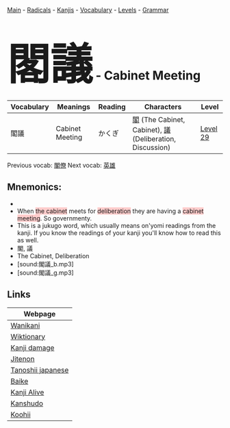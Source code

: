 <style> bigfont {font-size: 100px}</style>
[Main](../README.md) -
[Radicals](../radicals.md) -
[Kanjis](../kanjis.md) -
[Vocabulary](../vocabulary.md) -
[Levels](../levels.md) -
[Grammar](../grammar.md)
# <bigfont> 閣議</bigfont> - Cabinet Meeting 

| Vocabulary | Meanings | Reading | Characters | Level |
| --- | --- | --- | --- | --- |
| 閣議 | Cabinet Meeting | かくぎ |  [閣](../kanjis/閣.md) (The Cabinet, Cabinet), [議](../kanjis/議.md) (Deliberation, Discussion) | [Level 29](../levels/wk_level29.md) |

Previous vocab: [閣僚](閣僚.md) Next vocab: [英雄](英雄.md) 

## Mnemonics:

* 
* When <span style="background-color:#ffcccb"> the cabinet</span> meets for <span style="background-color:#ffcccb"> deliberation</span> they are having a <span style="background-color:#ffcccb"> cabinet meeting</span>. So governmenty.
* This is a jukugo word, which usually means on'yomi readings from the kanji. If you know the readings of your kanji you'll know how to read this as well.
* 閣, 議
* The Cabinet, Deliberation
* [sound:閣議_b.mp3]
* [sound:閣議_g.mp3]


## Links 

| Webpage |
| --- |
| [Wanikani          ](https://www.wanikani.com/kanji/閣議) |
| [Wiktionary        ](https://en.wiktionary.org/wiki/閣議) |
| [Kanji damage      ](http://www.kanjidamage.com/kanji/search?utf8=✓&q=閣議) |
| [Jitenon           ](https://jitenon.com/kanji/閣議) |
| [Tanoshii japanese ](https://www.tanoshiijapanese.com/dictionary/kanji.cfm?k=閣議) |
| [Baike             ](https://baike.baidu.com/item/閣議) |
| [Kanji Alive       ](https://app.kanjialive.com/閣議) |
| [Kanshudo          ](https://www.kanshudo.com/searchmn?q=閣議) |
| [Koohii            ](https://kanji.koohii.com/study/kanji/閣議) |
